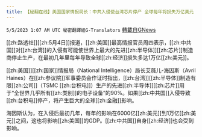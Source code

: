 ```yaml
---
title: 【秘翻在线】美国国家情报局长：中共入侵使台湾芯片停产 全球每年将损失万亿美元
---
```

`5/5/2023 1:07 AM UTC 秘密翻譯組G-Translators` [轉載自GNews](https://gnews.org/articles/1276035)

[[zh:路透社]][[zh:5月4日]]报道，[[zh:美国]]最高情报官员周四表示，[[zh:中共国]]对[[zh:台湾]]的入侵有可能使世界上最大的先进[[zh:半导体]][[zh:芯片]]制造商停止生产，在最初几年里每年导致全球[[zh:经济]]损失多达1万亿[[zh:美元]]。

[[zh:美国]][[zh:国家]]情报局（National Intelligence）局长艾薇儿\-海因斯（Avril Haines）在[[zh:参议院]]军事委员会作证时指出，[[zh:台湾]][[zh:半导体]]制造有限[[zh:公司]]（TSMC [[zh:台积电]]）生产的先进[[zh:半导体]][[zh:芯片]]用于“全世界几乎所有[[zh:类别]]的电子设备”的90%。如果[[zh:中共国]]入侵导致[[zh:台积电]]停产，将产生巨大的全球[[zh:金融]]影响。

海因斯认为，在入侵后最初几年，每年的影响在6000亿[[zh:美元]]到1万亿[[zh:美元]]之间，这也将影响[[zh:美国]]的GDP。[[zh:中共国]]自身[[zh:经济]]也会受到影响。
